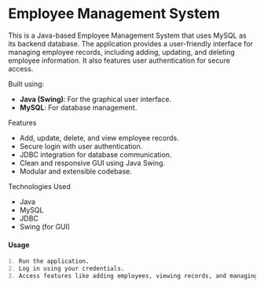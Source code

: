 # Employee Management System
This is a Java-based Employee Management System that uses MySQL as its backend database. The application provides a user-friendly interface for managing employee records, including adding, updating, and deleting employee information. It also features user authentication for secure access.

Built using:
- **Java (Swing)**: For the graphical user interface.
- **MySQL**: For database management.

Features
- Add, update, delete, and view employee records.
- Secure login with user authentication.
- JDBC integration for database communication.
- Clean and responsive GUI using Java Swing.
- Modular and extensible codebase.

Technologies Used
- Java
- MySQL
- JDBC
- Swing (for GUI)

  
#### **Usage**
```markdown
1. Run the application.
2. Log in using your credentials.
3. Access features like adding employees, viewing records, and managing data.

